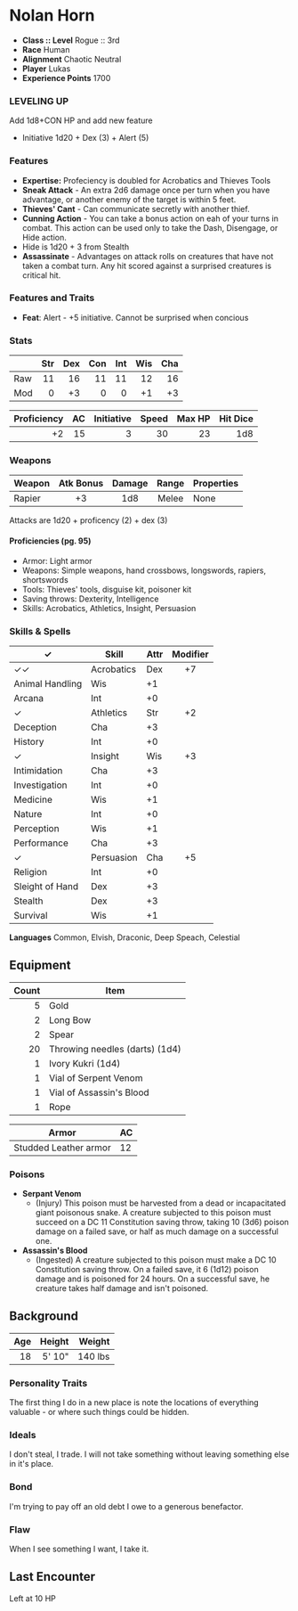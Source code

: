 # Nolan Horn

* **Class :: Level** Rogue :: 3rd
* **Race** Human
* **Alignment** Chaotic Neutral
* **Player** Lukas
* **Experience Points** 1700

### LEVELING UP
Add 1d8+CON HP and add new feature

* Initiative 1d20 + Dex (3) + Alert (5)

### Features
* **Expertise:** Profeciency is doubled for Acrobatics and Thieves Tools
* **Sneak Attack** - An extra 2d6 damage once per turn when you have advantage, or another enemy of the target is within 5 feet.
* **Thieves' Cant** - Can communicate secretly with another thief.
* **Cunning Action** - You can take a bonus action on eah of your turns in combat. This action can be used only to take the Dash, Disengage, or Hide action. 
 * Hide is 1d20 + 3 from Stealth
* **Assassinate** - Advantages on attack rolls on creatures that have not taken a combat turn. Any hit scored against a surprised creatures is critical hit.

### Features and Traits
* **Feat**: Alert - +5 initiative. Cannot be surprised when concious

### Stats

|      |Str  | Dex  | Con  | Int  | Wis  | Cha
| ---  | --: | --:  | --:  | --:  | --:  | --:
| Raw  |  11 |  16  |  11  |  11  |  12  |  16
| Mod  |   0 |  +3  |  0   |   0  |  +1  |  +3

Proficiency | AC  | Initiative | Speed | Max HP | Hit Dice
----------: | --: | ---------: | ----: | -----: | -------:
         +2 | 15  |         3  | 30    |     23  | 1d8
         
### Weapons

Weapon | Atk Bonus | Damage | Range | Properties
------ | :-------: | :-----: | :---: | ----------
Rapier | +3 | 1d8 | Melee | None

Attacks are 1d20 + proficency (2) + dex (3)

#### Proficiencies (pg. 95)
* Armor: Light armor
* Weapons: Simple weapons, hand crossbows, longswords, rapiers, shortswords
* Tools: Thieves' tools, disguise kit, poisoner kit
* Saving throws: Dexterity, Intelligence
* Skills: Acrobatics, Athletics, Insight, Persuasion


### Skills & Spells
 ✓ | Skill           | Attr | Modifier
---| --------------- | ---- | :-------:
✓✓| Acrobatics       | Dex  | +7
 | Animal Handling   | Wis  | +1
 | Arcana            | Int  | +0
✓| Athletics         | Str  | +2
 | Deception         | Cha  | +3
 | History           | Int  | +0
✓| Insight           | Wis  | +3
 | Intimidation      | Cha  | +3
 | Investigation     | Int  | +0
 | Medicine          | Wis  | +1
 | Nature            | Int  | +0
 | Perception        | Wis  | +1
 | Performance       | Cha  | +3
✓| Persuasion        | Cha  | +5
 | Religion          | Int  | +0
 | Sleight of Hand   | Dex  | +3
 | Stealth           | Dex  | +3
 | Survival          | Wis  | +1


**Languages**
Common, Elvish, Draconic, Deep Speach, Celestial

## Equipment
Count  | Item
--: | ---------
5 | Gold
2 | Long Bow
2 | Spear
20 | Throwing needles (darts) (1d4)
1 | Ivory Kukri (1d4)
1 | Vial of Serpent Venom
1 | Vial of Assassin's Blood
1 | Rope

Armor | AC
----- | -----
Studded Leather armor  | 12

### Poisons

* **Serpant Venom**
  * (Injury) This poison must be harvested from a dead or incapacitated giant poisonous snake. A creature subjected to this poison must succeed on a DC 11 Constitution saving throw, taking 10 (3d6) poison damage on a failed save, or half as much damage on a successful one.
* **Assassin's Blood**
  * (Ingested) A creature subjected to this poison must make a DC 10 Constitution saving throw. On a failed save, it 6 (1d12) poison damage and is poisoned for 24 hours. On a successful save, he creature takes half damage and isn't poisoned.



## Background

Age | Height | Weight  | 
--: | -----: | ------: | 
18  | 5' 10" | 140 lbs | 

### Personality Traits
The first thing I do in a new place is note the locations of everything valuable - or where such things could be hidden.

### Ideals
I don't steal, I trade. I will not take something without leaving something else in it's place.

### Bond
I'm trying to pay off an old debt I owe to a generous benefactor.

### Flaw
When I see something I want, I take it.

## Last Encounter
Left at 10 HP

